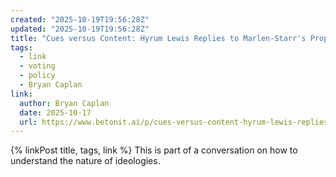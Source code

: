 ```yaml
---
created: "2025-10-19T19:56:28Z"
updated: "2025-10-19T19:56:28Z"
title: "Cues versus Content: Hyrum Lewis Replies to Marlen-Starr's Proposal"
tags:
  - link
  - voting
  - policy
  - Bryan Caplan
link:
  author: Bryan Caplan
  date: 2025-10-17
  url: https://www.betonit.ai/p/cues-versus-content-hyrum-lewis-replies
---
```


{% linkPost title, tags, link %} This is part of a conversation on how to understand the nature of ideologies.
